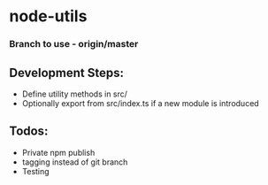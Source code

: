 # node-utils

### Branch to use - origin/master

## Development Steps: 

- Define utility methods in src/
- Optionally export from src/index.ts if a new module is introduced

## Todos:
- Private npm publish
- tagging instead of git branch
- Testing